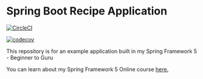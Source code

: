 # Spring Boot Recipe Application

[![CircleCI](https://circleci.com/gh/pcd4h/spring5-mysql-recipe-app.svg?style=svg)](https://circleci.com/gh/pcd4h/spring5-mysql-recipe-app)


[![codecov](https://codecov.io/gh/pcd4h/spring5-mysql-recipe-app/branch/master/graph/badge.svg)](https://codecov.io/gh/pcd4h/spring5-mysql-recipe-app)

This repository is for an example application built in my Spring Framework 5 - Beginner to Guru

You can learn about my Spring Framework 5 Online course [here.](http://courses.springframework.guru/p/spring-framework-5-begginer-to-guru/?product_id=363173)